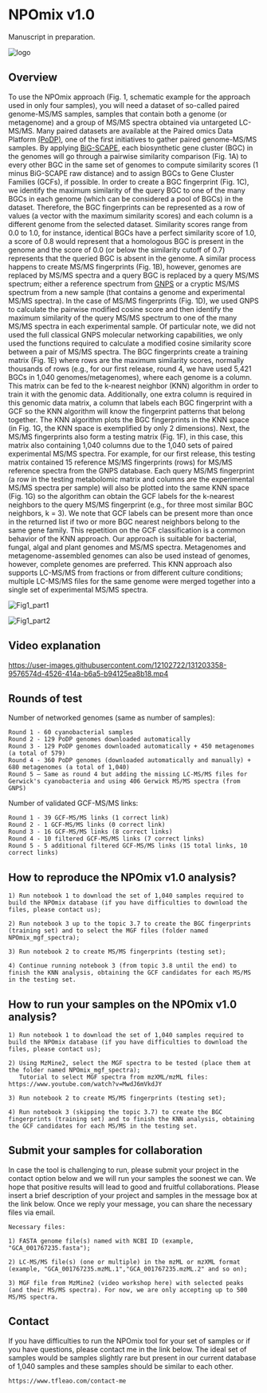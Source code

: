 # NPOmix v1.0

Manuscript in preparation.

![logo](https://github.com/tiagolbiotech/NPOmix/blob/main/Screen_Shot_2021-08-12_at_7.18.10_PM.png)

## Overview

To use the NPOmix approach (Fig. 1, schematic example for the approach used in only four samples), you will need a dataset of so-called paired genome-MS/MS samples, samples that contain both a genome (or metagenome) and a group of MS/MS spectra obtained via untargeted LC-MS/MS. Many paired datasets are available at the Paired omics Data Platform [(PoDP)](https://pairedomicsdata.bioinformatics.nl), one of the first initiatives to gather paired genome-MS/MS samples. By applying [BiG-SCAPE](https://bigscape-corason.secondarymetabolites.org), each biosynthetic gene cluster (BGC) in the genomes will go through a pairwise similarity comparison (Fig. 1A) to every other BGC in the same set of genomes to compute similarity scores (1 minus BiG-SCAPE raw distance) and to assign BGCs to Gene Cluster Families (GCFs), if possible. In order to create a BGC fingerprint (Fig. 1C), we identify the maximum similarity of the query BGC to one of the many BGCs in each genome (which can be considered a pool of BGCs) in the dataset. Therefore, the BGC fingerprints can be represented as a row of values (a vector with the maximum similarity scores) and each column is a different genome from the selected dataset. Similarity scores range from 0.0 to 1.0, for instance, identical BGCs have a perfect similarity score of 1.0, a score of 0.8 would represent that a homologous BGC is present in the genome and the score of 0.0 (or below the similarity cutoff of 0.7) represents that the queried BGC is absent in the genome. A similar process happens to create MS/MS fingerprints (Fig. 1B), however, genomes are replaced by MS/MS spectra and a query BGC is replaced by a query MS/MS spectrum; either a reference spectrum from [GNPS](https://gnps.ucsd.edu/ProteoSAFe/static/gnps-splash.jsp) or a cryptic MS/MS spectrum from a new sample (that contains a genome and experimental MS/MS spectra). In the case of MS/MS fingerprints (Fig. 1D), we used GNPS to calculate the pairwise modified cosine score and then identify the maximum similarity of the query MS/MS spectrum to one of the many MS/MS spectra in each experimental sample. Of particular note, we did not used the full classical GNPS molecular networking capabilities, we only used the functions required to calculate a modified cosine similarity score between a pair of MS/MS spectra. The BGC fingerprints create a training matrix (Fig. 1E) where rows are the maximum similarity scores, normally thousands of rows (e.g., for our first release, round 4, we have used 5,421 BGCs in 1,040 genomes/metagenomes), where each genome is a column. This matrix can be fed to the k-nearest neighbor (KNN) algorithm in order to train it with the genomic data. Additionally, one extra column is required in this genomic data matrix, a column that labels each BGC fingerprint with a GCF so the KNN algorithm will know the fingerprint patterns that belong together. The KNN algorithm plots the BGC fingerprints in the KNN space (in Fig. 1G, the KNN space is exemplified by only 2 dimensions). Next, the MS/MS fingerprints also form a testing matrix (Fig. 1F), in this case, this matrix also containing 1,040 columns due to the 1,040 sets of paired experimental MS/MS spectra. For example, for our first release, this testing matrix contained 15 reference MS/MS fingerprints (rows) for MS/MS reference spectra from the GNPS database. Each query MS/MS fingerprint (a row in the testing metabolomic matrix and columns are the experimental MS/MS spectra per sample) will also be plotted into the same KNN space (Fig. 1G) so the algorithm can obtain the GCF labels for the k-nearest neighbors to the query MS/MS fingerprint (e.g., for three most similar BGC neighbors, k = 3). We note that GCF labels can be present more than once in the returned list if two or more BGC nearest neighbors belong to the same gene family. This repetition on the GCF classification is a common behavior of the KNN approach. Our approach is suitable for bacterial, fungal, algal and plant genomes and MS/MS spectra. Metagenomes and metagenome-assembled genomes can also be used instead of genomes, however, complete genomes are preferred. This KNN approach also supports LC-MS/MS from fractions or from different culture conditions; multiple LC-MS/MS files for the same genome were merged together into a single set of experimental MS/MS spectra.

![Fig1_part1](https://github.com/tiagolbiotech/NPOmix/blob/main/Screen%20Shot%202021-06-23%20at%201.35.17%20PM.png)

![Fig1_part2](https://github.com/tiagolbiotech/NPOmix/blob/main/Screen%20Shot%202021-06-23%20at%201.35.53%20PM.png)

## Video explanation

https://user-images.githubusercontent.com/12102722/131203358-9576574d-4526-414a-b6a5-b94125ea8b18.mp4

## Rounds of test

Number of networked genomes (same as number of samples):
```
Round 1 - 60 cyanobacterial samples
Round 2 - 129 PoDP genomes downloaded automatically
Round 3 - 129 PoDP genomes downloaded automatically + 450 metagenomes (a total of 579)
Round 4 - 360 PoDP genomes (downloaded automatically and manually) + 680 metagenomes (a total of 1,040)
Round 5 – Same as round 4 but adding the missing LC-MS/MS files for Gerwick's cyanobacteria and using 406 Gerwick MS/MS spectra (from GNPS)
```
Number of validated GCF-MS/MS links:
```
Round 1 - 39 GCF-MS/MS links (1 correct link)
Round 2 - 1 GCF-MS/MS links (0 correct link)
Round 3 - 16 GCF-MS/MS links (8 correct links)
Round 4 - 10 filtered GCF-MS/MS links (7 correct links)
Round 5 - 5 additional filtered GCF-MS/MS links (15 total links, 10 correct links)
```

## How to reproduce the NPOmix v1.0 analysis?

```
1) Run notebook 1 to download the set of 1,040 samples required to build the NPOmix database (if you have difficulties to download the files, please contact us);

2) Run notebook 3 up to the topic 3.7 to create the BGC fingerprints (training set) and to select the MGF files (folder named NPOmix_mgf_spectra);

3) Run notebook 2 to create MS/MS fingerprints (testing set);

4) Continue running notebook 3 (from topic 3.8 until the end) to finish the KNN analysis, obtaining the GCF candidates for each MS/MS in the testing set.
```

## How to run your samples on the NPOmix v1.0 analysis?

```
1) Run notebook 1 to download the set of 1,040 samples required to build the NPOmix database (if you have difficulties to download the files, please contact us);

2) Using MzMine2, select the MGF spectra to be tested (place them at the folder named NPOmix_mgf_spectra);
   Tutorial to select MGF spectra from mzXML/mzML files: https://www.youtube.com/watch?v=MwdJ6mVkdJY

3) Run notebook 2 to create MS/MS fingerprints (testing set);

4) Run notebook 3 (skipping the topic 3.7) to create the BGC fingerprints (training set) and to finish the KNN analysis, obtaining the GCF candidates for each MS/MS in the testing set.
```

## Submit your samples for collaboration

In case the tool is challenging to run, please submit your project in the contact option below and we will run your samples the soonest we can. We hope that positive results will lead to good and fruitful collaborations. Please insert a brief description of your project and samples in the message box at the link below. Once we reply your message, you can share the necessary files via email.

```
Necessary files:

1) FASTA genome file(s) named with NCBI ID (example, "GCA_001767235.fasta");
 
2) LC-MS/MS file(s) (one or multiple) in the mzML or mzXML format (example, "GCA_001767235.mzML.1","GCA_001767235.mzML.2" and so on);
 
3) MGF file from MzMine2 (video workshop here) with selected peaks (and their MS/MS spectra). For now, we are only accepting up to 500 MS/MS spectra.
```

## Contact

If you have difficulties to run the NPOmix tool for your set of samples or if you have questions, please contact me in the link below. The ideal set of samples would be samples slightly rare but present in our current database of 1,040 samples and these samples should be similar to each other.
```
https://www.tfleao.com/contact-me
```
